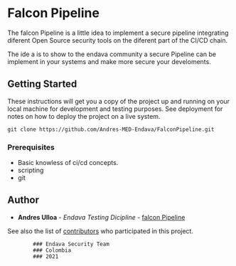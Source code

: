 # Falcon Pipeline

The falcon Pipeline is a little idea to implement a secure pipeline integrating
diferent Open Source security tools on the diferent part of the CI/CD chain.

The ide a is to show to the endava community a secure Pipeline can be implement 
in your systems and make more secure your develoments.

## Getting Started

These instructions will get you a copy of the project up and running on your local machine for development and testing purposes. See deployment for notes on how to deploy the project on a live system.

```
git clone https://github.com/Andres-MED-Endava/FalconPipeline.git
```

### Prerequisites

- Basic knowless of ci/cd concepts.
- scripting
- git

## Author

* **Andres Ulloa** - *Endava Testing Dicipline* - [falcon Pipeline](https://github.com/Andres-MED-Endava/FalconPipeline.git)

See also the list of [contributors](https://github.com/Andres-MED-Endava/FalconPipeline/blob/main/contributors) who participated in this project.

			

			### Endava Security Team
			### Colombia
			### 2021

